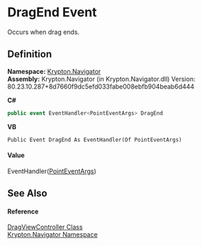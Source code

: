 # DragEnd Event


Occurs when drag ends.



## Definition
**Namespace:** <a href="a21ac074-d119-3dc6-bd1c-d3a12c0128bc.md">Krypton.Navigator</a>  
**Assembly:** Krypton.Navigator (in Krypton.Navigator.dll) Version: 80.23.10.287+8d7660f9dc5efd033fabe008ebfb904beab6d444

**C#**
``` C#
public event EventHandler<PointEventArgs> DragEnd
```
**VB**
``` VB
Public Event DragEnd As EventHandler(Of PointEventArgs)
```



#### Value
EventHandler(<a href="9220c8d1-040e-c3dd-cd01-2376321bfed1.md">PointEventArgs</a>)

## See Also


#### Reference
<a href="4c79fefd-c14e-b4de-83fa-875e4578a143.md">DragViewController Class</a>  
<a href="a21ac074-d119-3dc6-bd1c-d3a12c0128bc.md">Krypton.Navigator Namespace</a>  
